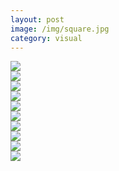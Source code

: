 ```yaml
---
layout: post
image: /img/square.jpg
category: visual
---
```


<div id="owl-example" class="owl-carousel">
  <div><img src="/img/square.jpg" class="main"></div>
  <div><img src="/img/square.jpg" class="main"></div>
  <div><img src="/img/square.jpg" class="main"></div>
  <div><img src="/img/square.jpg" class="main"></div>
  <div><img src="/img/square.jpg" class="main"></div>
  <div><img src="/img/square.jpg" class="main"></div>
  <div><img src="/img/square.jpg" class="main"></div>
  <div><img src="/img/square.jpg" class="main"></div>
  <div><img src="/img/square.jpg" class="main"></div>
  <div><img src="/img/square.jpg" class="main"></div>
</div>

<script>
$(document).ready(function() {

  $("#owl-example").owlCarousel();

});
</script>
